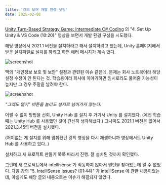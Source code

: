```yaml
---
title: '강의 보며 개발 환경 셋팅'
date: 2025-02-08
---
```


[Unity Turn-Based Strategy Game: Intermediate C# Coding](https://www.udemy.com/course/unity-turn-based-strategy/) 의 "4. Set Up Unity & VS Code (10:20)" 영상을 보면서 개발 환경 구성을 시도했다.

해당 영상에서 2021.1 버전을 설치하라고 해서 설치하려고 했는데, Unity 홈페이지에서 받은 설치파일로 설치를 하려고 하면 에러 메시지가 계속 떴다.

![screenshot](./images/250208-1.png)

맥의 "개인정보 보호 및 보안" 설정과 관련된 이슈 같은데, 문제는 회사 노트북이라 해당 설정 수정이 안 된다는 것. 학습용이라 회사에 이야기하면 임시로라도 풀어줄 가능성이 높지만 그 경우 주말을 날려야 한다.

![screenshot](./images/250208-2.png)

*"그래도 열기" 버튼을 눌러도 설치로 넘어가지 않는다.*

어쩔 수 없이 방법을 선회, Unity Hub 를 설치 후 거기서 Unity 를 설치했다. (예전 학습 때는 Unity Hub 를 사용했던 것이 간신히 생각해냈다.) 그나마도 2021.1 버전은 없어서 2021.3.45f1 버전을 설치했다.

(어이없는 게 설치를 위해 멈춰뒀던 강의 영상을 다시 재생하니까 영상에서도 Unity Hub 를 사용하고 있다..)

설치하고 새 프로젝트 만들기 쭉쭉 따라서 진행. 잘 설치된 것까지 확인했다.

그런데 새 프로젝트에서 intellisense 가 작동하지 않아서 원인을 찾아봤는데 알 수 없었다. 다음 강의 "5. IntelliSense Issues? (01:44)" 가 intelliSense 에 관한 내용이었는데, 아쉽게도 해당 글의 내용으로는 이슈가 해결되지 않았다.